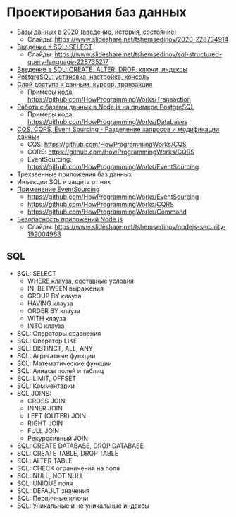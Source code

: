 # Проектирования баз данных

- [Базы данных в 2020 (введение, история, состояние)](https://youtu.be/8RjT2VYBWNQ)
  - Слайды: https://www.slideshare.net/tshemsedinov/2020-228734914
- [Введение в SQL: SELECT](https://youtu.be/Z679c8S0d7I)
  - Слайды: https://www.slideshare.net/tshemsedinov/sql-structured-query-language-228735217
- [Введение в SQL: CREATE, ALTER, DROP, ключи, индексы](https://youtu.be/QF0v29ZneYE)
- [PostgreSQL: установка, настройка, консоль](https://youtu.be/Fm6yLb8qCh4)
- [Слой доступа к данным, курсор, транзакция](https://youtu.be/CRcSWtWVvrA)
  - Примеры кода: https://github.com/HowProgrammingWorks/Transaction
- [Работа с базами данных в Node.js на примере PostgreSQL](https://youtu.be/2tDvHQCBt3w)
  - Примеры кода: https://github.com/HowProgrammingWorks/Databases
- [CQS, CQRS, Event Sourcing - Разделение запросов и модификации данных](https://youtu.be/T2tRc80Q8Qw)
  - CQS: https://github.com/HowProgrammingWorks/CQS
  - CQRS: https://github.com/HowProgrammingWorks/CQRS
  - EventSourcing: https://github.com/HowProgrammingWorks/EventSourcing
- Трехзвенные приложения баз данных
- Инъекции SQL и защита от них
- [Применение EventSourcing](https://youtu.be/kFNtKiK2SPs)
  - https://github.com/HowProgrammingWorks/EventSourcing
  - https://github.com/HowProgrammingWorks/CQRS
  - https://github.com/HowProgrammingWorks/Command
- [Безопасность приложений Node.js](https://youtu.be/Pdfo1G-gI6s)
  - Слайды: https://www.slideshare.net/tshemsedinov/nodejs-security-199004963

## SQL

- SQL: SELECT
  - WHERE клауза, составные условия
  - IN, BETWEEN выражения
  - GROUP BY клауза
  - HAVING клауза
  - ORDER BY клауза
  - WITH клауза
  - INTO клауза
- SQL: Операторы сравнения
- SQL: Оператор LIKE
- SQL: DISTINCT, ALL, ANY
- SQL: Агрегатные функции
- SQL: Математические функции
- SQL: Алиасы полей и таблиц
- SQL: LIMIT, OFFSET
- SQL: Комментарии
- SQL JOINS:
  - CROSS JOIN
  - INNER JOIN
  - LEFT (OUTER) JOIN
  - RIGHT JOIN
  - FULL JOIN
  - Рекурссивный JOIN
- SQL: CREATE DATABASE, DROP DATABASE
- SQL: CREATE TABLE, DROP TABLE
- SQL: ALTER TABLE
- SQL: CHECK ограничения на поля
- SQL: NULL, NOT NULL
- SQL: UNIQUE поля
- SQL: DEFAULT значения
- SQL: Первичные ключи
- SQL: Уникальные и не уникальные индексы
